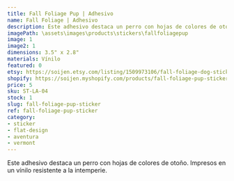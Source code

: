 ```yaml
---
title: Fall Foliage Pup | Adhesivo
name: Fall Foliage | Adhesivo
description: Este adhesivo destaca un perro con hojas de colores de otoño. Impresos en un vínilo resistente a la intemperie.
imagePath: \assets\images\products\stickers\fallfoliagepup
image: 1
image2: 1
dimensions: 3.5" x 2.8"
materials: Vínilo
featured: 0
etsy: https://soijen.etsy.com/listing/1509973106/fall-foliage-dog-sticker-weatherproof?utm_source=Copy&utm_medium=ListingManager&utm_campaign=Share&utm_term=so.lmsm&share_time=1695259902900
shopify: https://soijen.myshopify.com/products/fall-foliage-pup-sticker
price: 5
sku: ST-LA-04
stock: 1
slug: fall-foliage-pup-sticker
ref: fall-foliage-pup-sticker
category:
- sticker
- flat-design
- aventura
- vermont
---
```

Este adhesivo destaca un perro con hojas de colores de otoño. Impresos en un vínilo resistente a la intemperie.